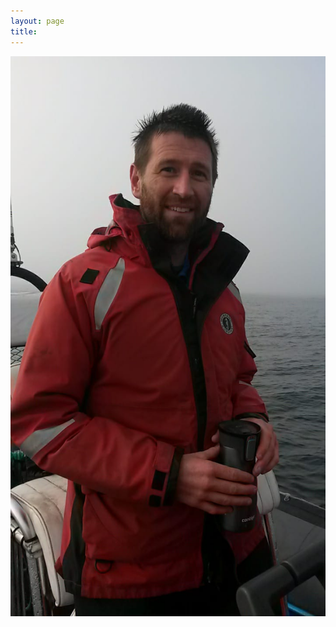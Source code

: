 ```yaml
---
layout: page
title: 
---
```



![James Fahlbusch](/images/IMG-20180818-WA0000.jpg "James Fahlbusch")